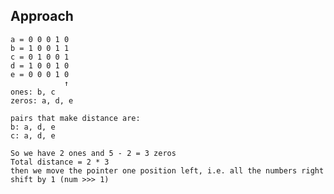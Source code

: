 ## Approach
  
    a = 0 0 0 1 0
    b = 1 0 0 1 1
    c = 0 1 0 0 1
    d = 1 0 0 1 0
    e = 0 0 0 1 0
                ↑
    ones: b, c
    zeros: a, d, e
    
    pairs that make distance are:
    b: a, d, e
    c: a, d, e

    So we have 2 ones and 5 - 2 = 3 zeros
    Total distance = 2 * 3
    then we move the pointer one position left, i.e. all the numbers right shift by 1 (num >>> 1)